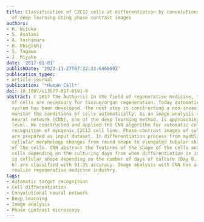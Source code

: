 ```yaml
---
title: Classification of C2C12 cells at differentiation by convolutional neural network
  of deep learning using phase contrast images
authors:
- H. Niioka
- S. Asatani
- A. Yoshimura
- H. Ohigashi
- S. Tagawa
- J. Miyake
date: '2017-01-01'
publishDate: '2023-11-27T07:32:33.646869Z'
publication_types:
- article-journal
publication: '*Human Cell*'
doi: 10.1007/s13577-017-0191-9
abstract: © 2017 The Author(s) In the field of regenerative medicine, tremendous numbers
  of cells are necessary for tissue/organ regeneration. Today automatic cell-culturing
  system has been developed. The next step is constructing a non-invasive method to
  monitor the conditions of cells automatically. As an image analysis method, convolutional
  neural network (CNN), one of the deep learning method, is approaching human recognition
  level. We constructed and applied the CNN algorithm for automatic cellular differentiation
  recognition of myogenic C2C12 cell line. Phase-contrast images of cultured C2C12
  are prepared as input dataset. In differentiation process from myoblasts to myotubes,
  cellular morphology changes from round shape to elongated tubular shape due to fusion
  of the cells. CNN abstract the features of the shape of the cells and classify the
  cells depending on the culturing days from when differentiation is induced. Changes
  in cellular shape depending on the number of days of culture (Day 0, Day 3, Day
  6) are classified with 91.3% accuracy. Image analysis with CNN has a potential to
  realize regenerative medicine industry.
tags:
- Automatic target recognition
- Cell differentiation
- Convolutional neural network
- Deep learning
- Image analysis
- Phase contrast microscopy
---
```

